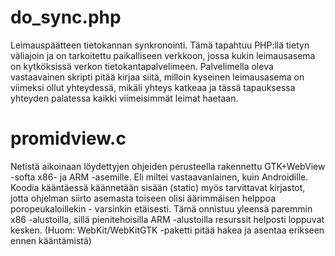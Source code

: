 # do_sync.php
Leimauspäätteen tietokannan synkronointi. Tämä tapahtuu PHP:llä tietyn väliajoin ja on tarkoitettu paikalliseen verkkoon, jossa kukin leimausasema on kytköksissä verkon tietokantapalvelimeen. Palvelimella oleva vastaavainen skripti pitää kirjaa siitä, milloin kyseinen leimausasema on viimeksi ollut yhteydessä, mikäli yhteys katkeaa ja tässä tapauksessa yhteyden palatessa kaikki viimeisimmät leimat haetaan.

# promidview.c
Netistä aikoinaan löydettyjen ohjeiden perusteella rakennettu GTK+WebView -softa x86- ja ARM -asemille. Eli miltei vastaavanlainen, kuin Androidille. Koodia kääntäessä käännetään sisään (static) myös tarvittavat kirjastot, jotta ohjelman siirto asemasta toiseen olisi äärimmäisen helppoa poropeukaloillekin - varsinkin etäisesti. Tämä onnistuu yleensä paremmin x86 -alustoilla, sillä pienitehoisilla ARM -alustoilla resurssit helposti loppuvat kesken. (Huom: WebKit/WebKitGTK -paketti pitää hakea ja asentaa erikseen ennen kääntämistä)
